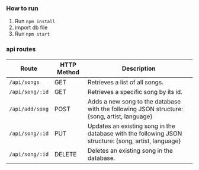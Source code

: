 ### How to run 

1. Run `npm install`
2. import db file
3. Run `npm start`

### api routes
| Route                 | HTTP Method | Description                                                                                           |
|------------------------|-------------|-------------------------------------------------------------------------------------------------------|
| `/api/songs`           | GET         | Retrieves a list of all songs.                                                                        |
| `/api/song/:id`        | GET         | Retrieves a specific song by its id.                                                                 |
| `/api/add/song`        | POST        | Adds a new song to the database with the following JSON structure: {song, artist, language}           |
| `/api/song/:id`        | PUT         | Updates an existing song in the database with the following JSON structure: {song, artist, language} |
| `/api/song/:id`        | DELETE      | Deletes an existing song in the database.                                                            |
